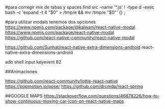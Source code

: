 #para corregir  mix de tabas y spaces
find src -name '*.js' ! -type d -exec bash -c 'expand -t 4 "$0" > /tmp/e && mv /tmp/e "$0"' {} \;

#para utilizar modals tenemos dos opciones
https://www.npmjs.com/package/@kalwani/react-native-modal
https://www.npmjs.com/package/react-native-modal
https://github.com/react-native-community/react-native-modal

https://github.com/Sunhat/react-native-extra-dimensions-android
react-native-extra-dimensions-android

adb shell input keyevent 82


##Animaciones

https://github.com/react-community/lottie-react-native
https://popmotion.io/pose/
https://github.com/drcmda/react-spring


##GOOGLE MAPS
https://stackoverflow.com/questions/46878226/how-to-show-continuous-moving-car-icon-on-react-native-maps